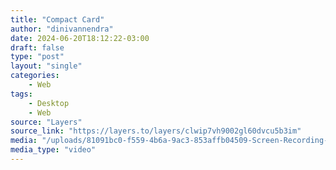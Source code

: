 ```yaml
---
title: "Compact Card"
author: "dinivannendra"
date: 2024-06-20T18:12:22-03:00
draft: false
type: "post"
layout: "single"
categories:
    - Web
tags:
    - Desktop
    - Web
source: "Layers"
source_link: "https://layers.to/layers/clwip7vh9002gl60dvcu5b3im"
media: "/uploads/81091bc0-f559-4b6a-9ac3-853affb04509-Screen-Recording-2024-05-23-at-10-32-40.mov"
media_type: "video"
---
```


